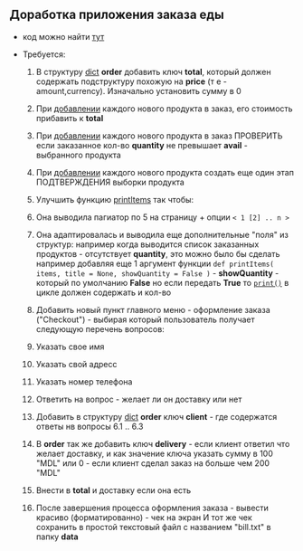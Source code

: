 ## Доработка приложения заказа еды

* код можно найти [тут](https://github.com/dorinesinenco/EDUQATION/tree/master/programming/python/apps/order-struct-func-persistance)

* Требуется:
  1. В структуру [dict](https://github.com/dorinesinenco/EDUQATION/blob/fae873e05e9711dcc0c802b9bfaad4ec1035d2e6/programming/python/apps/order-struct-func-persistance/app.py#L5) **order** добавить ключ **total**, который должен содержать подструктуру похожую на **price** (т е - amount,currency). Изначально установить сумму в 0
  2. При [добавлении](https://github.com/dorinesinenco/EDUQATION/blob/fae873e05e9711dcc0c802b9bfaad4ec1035d2e6/programming/python/apps/order-struct-func-persistance/app.py#L22) каждого нового продукта в заказ, его стоимость прибавить к **total**
  3. При [добавлении](https://github.com/dorinesinenco/EDUQATION/blob/fae873e05e9711dcc0c802b9bfaad4ec1035d2e6/programming/python/apps/order-struct-func-persistance/app.py#L22) каждого нового продукта в заказ ПРОВЕРИТЬ если заказанное кол-во **quantity** не превышает **avail** - выбранного продукта
  4. При [добавлении](https://github.com/dorinesinenco/EDUQATION/blob/fae873e05e9711dcc0c802b9bfaad4ec1035d2e6/programming/python/apps/order-struct-func-persistance/app.py#L22) каждого нового продукта создать еще один этап ПОДТВЕРЖДЕНИЯ выборки продукта
  5. Улучшить функцию [printItems](https://github.com/dorinesinenco/EDUQATION/blob/fae873e05e9711dcc0c802b9bfaad4ec1035d2e6/programming/python/apps/order-struct-func-persistance/restaurant.py#L3) так чтобы: 
    1. Она выводила пагиатор по 5 на страницу + опции ```< 1 [2] .. n >```
    2. Она адаптировалась и выводила еще дополнительные "поля" из структур: например когда выводится список заказанных продуктов - отсутствует **quantity**, это можно было бы сделать например добавляя еще 1 аргумент функции ```def printItems( items, title = None, showQuantity = False )``` - **showQuantity** - который по умолчанию **False** но если передать **True** то [```print()```](https://github.com/dorinesinenco/EDUQATION/blob/fae873e05e9711dcc0c802b9bfaad4ec1035d2e6/programming/python/apps/order-struct-func-persistance/restaurant.py#L10) в цикле должен содержать и кол-во
  6. Добавить новый пункт главного меню - оформление заказа ("Checkout") - выбирая который пользователь получает следующую перечень вопросов:
    1. Указать свое имя
    2. Указать свой адресс
    3. Указать номер телефона
    4. Ответить на вопрос - желает ли он доставку или нет
    
  7. Добавить в структуру [dict](https://github.com/dorinesinenco/EDUQATION/blob/fae873e05e9711dcc0c802b9bfaad4ec1035d2e6/programming/python/apps/order-struct-func-persistance/app.py#L5) **order** ключ **client** - где содержатся ответы нв вопросы 6.1 .. 6.3
  8. В **order** так же добавить ключ **delivery** - если клиент ответил что желает доставку, и как значение ключа указать сумму в 100 "MDL" или 0 - если клиент сделал заказ на больше чем 200 "MDL" 
  9. Внести в **total** и доставку если она есть
  10. После завершения процесса оформления заказа - вывести красиво (форматированно) - чек на экран И тот же чек сохранить в простой текстовый файл с названием "bill.txt" в папку **data**
